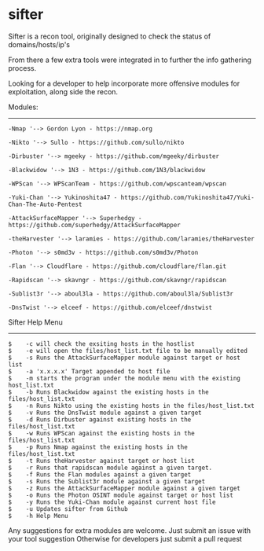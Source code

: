 # sifter

Sifter is a recon tool, originally designed to check the status of domains/hosts/ip's

From there a few extra tools were integrated in to further the info gathering process.

Looking for a developer to help incorporate more offensive modules for exploitation, along side the recon.


Modules:
**********

	-Nmap '--> Gordon Lyon - https://nmap.org

	-Nikto '--> Sullo - https://github.com/sullo/nikto

	-Dirbuster '--> mgeeky - https://github.com/mgeeky/dirbuster

	-Blackwidow '--> 1N3 - https://github.com/1N3/blackwidow

	-WPScan '--> WPScanTeam - https://github.com/wpscanteam/wpscan

	-Yuki-Chan '--> Yukinoshita47 - https://github.com/Yukinoshita47/Yuki-Chan-The-Auto-Pentest
	
	-AttackSurfaceMapper '--> Superhedgy - https://github.com/superhedgy/AttackSurfaceMapper 
	
	-theHarvester '--> laramies - https://github.com/laramies/theHarvester
	
	-Photon '--> s0md3v - https://github.com/s0md3v/Photon
	
	-Flan '--> Cloudflare - https://github.com/cloudflare/flan.git
	
	-Rapidscan '--> skavngr - https://github.com/skavngr/rapidscan
	
	-Sublist3r '--> aboul3la - https://github.com/aboul3la/Sublist3r
	
	-DnsTwist '--> elceef - https://github.com/elceef/dnstwist

Sifter Help Menu
*****************


	$	 -c will check the exsiting hosts in the hostlist
	$	 -e will open the files/host_list.txt file to be manually edited
 	$	 -s Runs the AttackSurfaceMapper module against target or host list
	$	 -a 'x.x.x.x' Target appended to host file
	$	 -m starts the program under the module menu with the existing host_list.txt
	$	 -b Runs Blackwidow against the existing hosts in the files/host_list.txt
	$	 -n Runs Nikto using the existing hosts in the files/host_list.txt
	$	 -v Runs the DnsTwist module against a given target
 	$	 -d Runs Dirbuster against existing hosts in the files/host_list.txt
	$	 -w Runs WPScan against the existing hosts in the files/host_list.txt
	$	 -p Runs Nmap against the existing hosts in the files/host_list.txt
	$	 -t Runs theHarvester against target or host list
	$	 -r Runs that rapidscan module against a given target.
	$	 -f Runs the Flan modules against a given target
	$	 -s Runs the Sublist3r module against a given target
	$	 -z Runs the AttackSurfaceMapper module against a given target
	$	 -o Runs the Photon OSINT module against target or host list
	$	 -y Runs the Yuki-Chan module against current host file
	$	 -u Updates sifter from Github
 	$  	 -h Help Menu
	 

Any suggestions for extra modules are welcome.
Just submit an issue with your tool suggestion
Otherwise for developers just submit a pull request 
